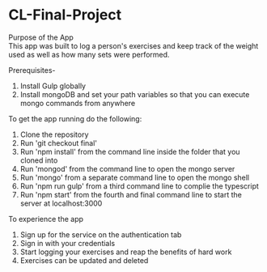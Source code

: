 # CL-Final-Project

Purpose of the App<br />
This app was built to log a person's exercises and keep track of the weight used as well as how many sets were performed.

Prerequisites-  
1. Install Gulp globally  
2. Install mongoDB and set your path variables so that you can execute mongo commands from anywhere  

To get the app running do the following:  
1.  Clone the repository  
2.  Run 'git checkout final'  
3.  Run 'npm install' from the command line inside the folder that you cloned into  
4.  Run 'mongod' from the command line to open the mongo server  
5.  Run 'mongo' from a separate command line to open the mongo shell  
6.  Run 'npm run gulp' from a third command line to complie the typescript  
7.  Run 'npm start' from the fourth and final command line to start the server at localhost:3000  

To experience the app  
1.  Sign up for the service on the authentication tab  
2.  Sign in with your credentials  
3.  Start logging your exercises and reap the benefits of hard work  
4.  Exercises can be updated and deleted   
